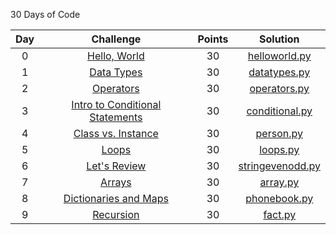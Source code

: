 30 Days of Code

| Day |                                                Challenge                                                | Points |                                                                                   Solution                                                                                  |
|:---:|:-------------------------------------------------------------------------------------------------------:|:------:|:---------------------------------------------------------------------------------------------------------------------------------------------------------------------------:|
|  0  | [Hello, World](https://www.hackerrank.com/challenges/30-hello-world)                                    |   30   | [helloworld.py](https://github.com/JShilpa/HackerRank-PySolutions/blob/master/30%20Days%20Of%20Code/Day%2000%20-%20Hello%20World/helloworld.py)                       |
|  1  | [Data Types](https://www.hackerrank.com/challenges/30-data-types)                                       |   30   | [datatypes.py](https://github.com/JShilpa/HackerRank-PySolutions/blob/master/30%20Days%20Of%20Code/Day%2001%20-%20Data%20Types/datatypes.py)                           |
|  2  | [Operators](https://www.hackerrank.com/challenges/30-operators)                                         |   30   | [operators.py](https://github.com/JShilpa/HackerRank-PySolutions/blob/master/30%20Days%20Of%20Code/Day%2002%20-%20Operators/operators.py)                              |
|  3  | [Intro to Conditional Statements](https://www.hackerrank.com/challenges/30-conditional-statements)      |   30   | [conditional.py](https://github.com/JShilpa/HackerRank-PySolutions/blob/master/30%20Days%20Of%20Code/Day%2003%20-%20Intro%20to%20Conditional%20Statements/conditional.py)  |
|  4  | [Class vs. Instance](https://www.hackerrank.com/challenges/30-class-vs-instance)                        |   30   | [person.py](https://github.com/JShilpa/HackerRank-PySolutions/blob/master/30%20Days%20Of%20Code/Day%2004%20-%20Class%20Vs%20Instance/person.py)                 |
|  5  | [Loops](https://www.hackerrank.com/challenges/30-loops)                                                 |   30   | [loops.py](https://github.com/JShilpa/HackerRank-PySolutions/blob/master/30%20Days%20Of%20Code/Day%2005%20-%20Loops/loops.py)                                    |
|  6  | [Let's Review](https://www.hackerrank.com/challenges/30-review-loop)                                    |   30   |[stringevenodd.py](https://github.com/JShilpa/HackerRank-PySolutions/blob/master/30%20Days%20Of%20Code/Day%2006%20-%20Let's%20Review/stringevenodd.py)                         |
|  7  | [Arrays](https://www.hackerrank.com/challenges/30-arrays)                                               |   30   | [array.py](https://github.com/JShilpa/HackerRank-PySolutions/blob/master/30%20Days%20Of%20Code/Day%2007%20-%20Arrays/array.py)                                 |
|  8  | [Dictionaries and Maps](https://www.hackerrank.com/challenges/30-dictionaries-and-maps)                 |   30   | [phonebook.py](https://github.com/JShilpa/HackerRank-PySolutions/blob/master/30%20Days%20Of%20Code/Day%2008%20-%20Dictionaries%20and%20Maps/phonebook.py)              |
|  9  | [Recursion](https://www.hackerrank.com/challenges/30-recursion)                                         |   30   | [fact.py](https://github.com/JShilpa/HackerRank-PySolutions/blob/master/30%20Days%20Of%20Code/Day%2009%20-%20Recursion/fact.py)                              |